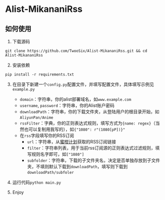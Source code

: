 # Alist-MikananiRss
## 如何使用
1. 下载源码
```shell
git clone https://github.com/TwooSix/Alist-MikananiRss.git && cd Alist-MikananiRss
```
2. 安装依赖
```shell
pip install -r requirements.txt
```
3. 在目录下新建一个`config.py`配置文件，并填写配置文件，具体填写示例见`example.py`
	 - `domain`：字符串，你的alist部署域名，如`www.example.com`
	 - `username`, `password`：字符串，你的Alist账户密码
	 - `downloadPath`：字符串，你的下载文件夹，从登陆用户的根目录开始，如`AliyunPan/Anime`
	 - `rssFilter`：字典，你的正则表达式规则，填写方式为`{name: regex}`（当然也可以复制用我写的），如`{"1080": r"(1080[pP])}"`
	 - 在`rss`字段填写你的RSS订阅
		- `url`：字符串，从[蜜柑计划](https://mikanani.me/)获取的RSS订阅链接
		- `filter`：字符串列表，用于当前rss订阅源的正则表达式过滤规则，填写规则名字即可，如`["1080"]`
		- `subfolder`：字符串，下载的子文件夹名，决定是否单独存放到子文件夹，不填则默认下载到`downloadPath`，填写则下载到`downloadPath/subfoler`  

4. 运行代码`python main.py`
5. Enjoy